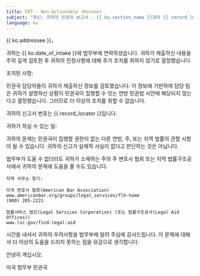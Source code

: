 ```yaml
---
title: CRT - Non-Actionable (Korean)
subject: "회신: 귀하의 민권국 보고서 - {{ ko.section_name }}과의 {{ record_locator }}"
language: ko
---
```

{{ ko.addressee }}，

귀하는 {{ ko.date_of_intake }}에 법무부에 연락하셨습니다. 귀하가 제출하신 내용을 주의 깊게 검토한 후 귀하의 진정사항에 대해 추가 조치를 취하지 않기로 결정했습니다.

조치된 사항:

민권국 담당자들이 귀하가 제출하신 정보를 검토했습니다. 이 정보에 기반하여 담당 팀은 귀하가 설명하신 상황이 민권국이 집행할 수 잇는 연방 민권법 사안에 해당되지 않는다고 결정했습니다. 그러므로 더 이상의 조치를 취할 수 없습니다.

귀하의 신고서 번호는 {{ record_locator }}입니다.

귀하가 하실 수 있는 일:

귀하의 문제는 민권국이 집행할 권한이 없는 다른 연방, 주, 또는 지역 법률의 관할 사항이 될 수 있습니다. 귀하의 신고가 실체적 사실이 없다고 판단하는 것은 아닙니다.

법무부가 도울 수 없더라도 귀하가 소재하는 주의 주 변호사 협회 또는 지역 법률구조공사에서 귀하의 문제에 도움을 줄 수도 있습니다.

    지역 사무소 찾기:

    미국 변호사 협회(American Bar Association)
    www.americanbar.org/groups/legal_services/flh-home
    (800) 285-2221

    법률서비스 법인(Legal Services Corporation) (또는 법률구조공사(Legal Aid Offices))
    www.lsc.gov/find-legal-aid

시간을 내셔서 귀하의 우려사항을 법무부에 알려 주심에 감사드립니다. 이 문제에 대해서 더 이상의 도움을 드리지 못하는 점을 유감으로 생각합니다.

안녕히 계십시오.

미국 법무부
민권국
